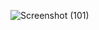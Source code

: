 ![Screenshot (101)](https://github.com/Krish123-lang/PRODIGY_WD_03/assets/56486342/e852f837-fee7-41ee-b42d-76241609a49d)
